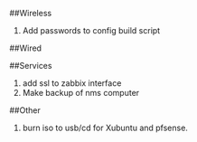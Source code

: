 ##Wireless
1. Add passwords to config build script


##Wired


##Services
1. add ssl to zabbix interface
2. Make backup of nms computer

##Other
1. burn iso to usb/cd for Xubuntu and pfsense.

